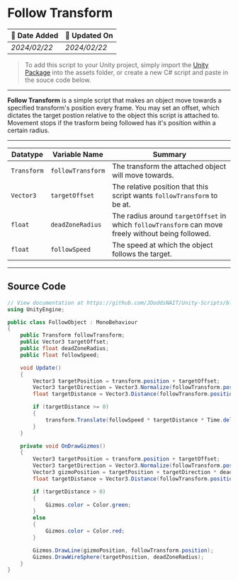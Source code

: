 # Follow Transform

| 📆 Date Added | 📆 Updated On |
|-|-|
|*2024/02/22*|*2024/02/22*|

> To add this script to your Unity project, simply import the [Unity Package](./followTransform.unitypackage) into the assets folder, or create a new C# script and paste in the souce code below.

---
**Follow Transform** is a simple script that makes an object move towards a specified transform's position every frame. You may set an offset, which dictates the target postion relative to the object this script is attached to. Movement stops if the trasform being followed has it's position within a certain radius.

---
| Datatype | Variable Name | Summary |
|-|-|-|
| `Transform` | `followTransform` | The transform the attached object will move towards.
| `Vector3 ` | `targetOffset ` | The relative position that this script wants `followTransform` to be at.  |
| `float ` | `deadZoneRadius ` | The radius around `targetOffset` in which `followTransform` can move freely without being followed. |
| `float ` | `followSpeed ` | The speed at which the object follows the target. |

---
## Source Code
``` cs
// View documentation at https://github.com/JDoddsNAIT/Unity-Scripts/blob/main/Scripts/Follow-Transform/specs.md
using UnityEngine;

public class FollowObject : MonoBehaviour
{
    public Transform followTransform;
    public Vector3 targetOffset;
    public float deadZoneRadius;
    public float followSpeed;

    void Update()
    {
        Vector3 targetPosition = transform.position + targetOffset;
        Vector3 targetDirection = Vector3.Normalize(followTransform.position - targetPosition);
        float targetDistance = Vector3.Distance(followTransform.position, targetPosition) - deadZoneRadius;

        if (targetDistance >= 0)
        {
            transform.Translate(followSpeed * targetDistance * Time.deltaTime * targetDirection);
        }
    }

    private void OnDrawGizmos()
    {
        Vector3 targetPosition = transform.position + targetOffset;
        Vector3 targetDirection = Vector3.Normalize(followTransform.position - targetPosition);
        Vector3 gizmoPosition = targetPosition + targetDirection * deadZoneRadius;
        float targetDistance = Vector3.Distance(followTransform.position, targetPosition) - deadZoneRadius;

        if (targetDistance > 0)
        {
            Gizmos.color = Color.green;
        }
        else
        {
            Gizmos.color = Color.red;
        }

        Gizmos.DrawLine(gizmoPosition, followTransform.position);
        Gizmos.DrawWireSphere(targetPosition, deadZoneRadius);
    }
}
```